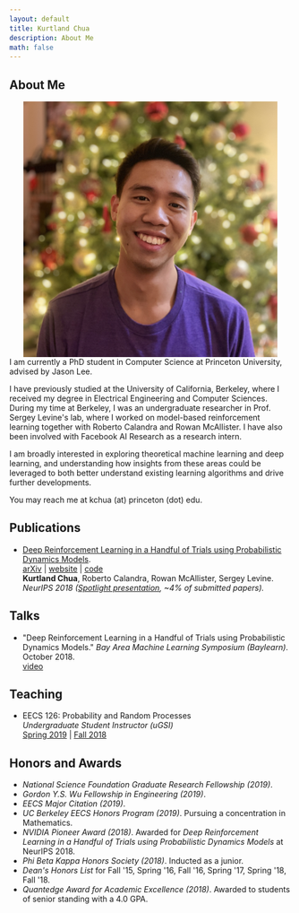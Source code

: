 ```yaml
---
layout: default
title: Kurtland Chua
description: About Me
math: false
---
```


## About Me

<div>
  <div class="col" style="float: right;">
    <img class="prof-im" src="images/profile.jpg" style="display: block; width: 90%; margin: auto;"/>
  </div>
  <div>
    <p>
      I am currently a PhD student in Computer Science at Princeton University, advised by Jason Lee.
    </p>
    <p>
      I have previously studied at the University of California, Berkeley, where I received my degree in Electrical Engineering and Computer Sciences.
      During my time at Berkeley, I was an undergraduate researcher in Prof. Sergey Levine's lab, where I worked on model-based reinforcement learning together with Roberto Calandra and Rowan McAllister.
      I have also been involved with Facebook AI Research as a research intern.
    </p>
    <p>
      I am broadly interested in exploring theoretical machine learning and deep learning, and understanding how insights from these areas could be leveraged to both better understand existing learning algorithms and drive further developments.
    </p>
    <p>
      You may reach me at kchua (at) princeton (dot) edu.
    </p>
  </div>
</div>

## Publications

* [Deep Reinforcement Learning in a Handful of Trials using Probabilistic Dynamics Models](https://arxiv.org/abs/1805.12114).  
  [arXiv](https://arxiv.org/abs/1805.12114) | [website](https://sites.google.com/view/drl-in-a-handful-of-trials/home)  | [code](https://github.com/kchua/handful-of-trials)  
  **Kurtland Chua**, Roberto Calandra, Rowan McAllister, Sergey Levine.  
  *NeurIPS 2018 ([Spotlight presentation](https://youtu.be/6LuK72GCCnI?t=3483), ~4% of submitted papers).*  

## Talks

* "Deep Reinforcement Learning in a Handful of Trials using Probabilistic Dynamics Models." *Bay Area Machine Learning Symposium (Baylearn)*. October 2018.  
  [video](https://www.youtube.com/watch?v=pq8xNCETPHU)

## Teaching

* EECS 126: Probability and Random Processes  
  *Undergraduate Student Instructor (uGSI)*  
  [Spring 2019](https://inst.eecs.berkeley.edu/~ee126/sp19/) | [Fall 2018](https://inst.eecs.berkeley.edu/~ee126/fa18/)

## Honors and Awards

* *National Science Foundation Graduate Research Fellowship (2019)*.
* *Gordon Y.S. Wu Fellowship in Engineering (2019)*.
* *EECS Major Citation (2019)*.
* *UC Berkeley EECS Honors Program (2019)*. Pursuing a concentration in Mathematics.
* *NVIDIA Pioneer Award (2018)*. Awarded for *Deep Reinforcement Learning in a Handful of Trials using Probabilistic Dynamics Models* at NeurIPS 2018.  
* *Phi Beta Kappa Honors Society (2018)*. Inducted as a junior.  
* *Dean's Honors List* for Fall '15, Spring '16, Fall '16, Spring '17, Spring '18, Fall '18.  
* *Quantedge Award for Academic Excellence (2018)*. Awarded to students of senior standing with a 4.0 GPA.  
